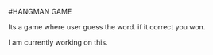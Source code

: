 #HANGMAN GAME


Its a game where user guess the word. if it correct you won.


I am currently working on this.
